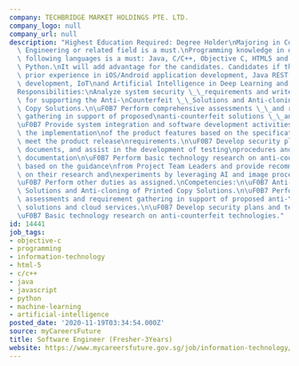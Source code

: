 ```yaml
---
company: TECHBRIDGE MARKET HOLDINGS PTE. LTD.
company_logo: null
company_url: null
description: "Highest Education Required: Degree Holder\nMajoring in Computer Science,\
  \ Engineering or related field is a must.\nProgramming knowledge in one/two of the\
  \ following languages is a must: Java, C/C++, Objective C, HTML5 and JavaScript,\
  \ Python.\nIt will add advantage for the candidates. Candidates if they have any\
  \ prior experience in iOS/Android application development, Java REST services server\
  \ development, IoT\nand Artificial Intelligence in Deep Learning and Neural network.\n\
  Responsibilities:\nAnalyze system security \_\_requirements and write implementations\
  \ for supporting the Anti-\nCounterfeit \_\_Solutions and Anti-cloning of Printed\
  \ Copy Solutions.\n\uF0B7 Perform comprehensive assessments \_\_and requirement\
  \ gathering in support of proposed\nanti-counterfeit solutions \_\_and cloud services;\n\
  \uF0B7 Provide system integration and software development activities to support\
  \ the implementation\nof the product features based on the specifications and to\
  \ meet the product release\nrequirements.\n\uF0B7 Develop security plans and testing\
  \ documents, and assist in the development of testing\nprocedures and security plan\
  \ documentation\n\uF0B7 Perform basic technology research on anti-counterfeit technologies\
  \ based on the guidance\nfrom Project Team Leaders and provide recommendations based\
  \ on their research and\nexperiments by leveraging AI and image processing technology.\n\
  \uF0B7 Perform other duties as assigned.\nCompetencies:\n\uF0B7 Anti-Counterfeit\
  \ Solutions and Anti-cloning of Printed Copy Solutions.\n\uF0B7 Perform comprehensive\
  \ assessments and requirement gathering in support of proposed anti-\ncounterfeit\
  \ solutions and cloud services.\n\uF0B7 Develop security plans and testing documents.\n\
  \uF0B7 Basic technology research on anti-counterfeit technologies."
id: 14441
job_tags:
- objective-c
- programming
- information-technology
- html-5
- c/c++
- java
- javascript
- python
- machine-learning
- artificial-intelligence
posted_date: '2020-11-19T03:34:54.000Z'
source: myCareersFuture
title: Software Engineer (Fresher-3Years)
website: https://www.mycareersfuture.gov.sg/job/information-technology/software-engineer-techbridge-market-holdings-8877e31bc78610e72caf0d18b961bcd5
---
```

